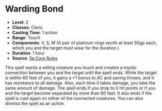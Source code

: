 # Warding Bond

- **Level**: 2
- **Classes**: Cleric
- **Casting Time**: 1 action
- **Range**: Touch
- **Components**: V, S, M (A pair of platinum rings worth at least 50gp each, which you and the target must wear for the duration.)
- **Duration**: 1 hour
- **Source**: [5e Core Rules](http://dnd.wizards.com/articles/features/systems-reference-document-srd)

This spell wards a willing creature you touch and creates a mystic connection between you and the target until the spell ends. While the target is within 60 feet of you, it gains a +1 bonus to AC and saving throws, and it has resistance to all damage. Also, each time it takes damage, you take the same amount of damage. The spell ends if you drop to 0 hit points or if you and the target become separated by more than 60 feet. It also ends if the spell is cast again on either of the connected creatures. You can also dismiss the spell as an action.

